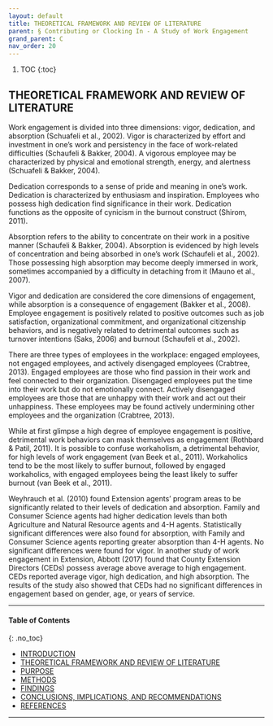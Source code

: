 ```yaml
---
layout: default
title: THEORETICAL FRAMEWORK AND REVIEW OF LITERATURE
parent: § Contributing or Clocking In - A Study of Work Engagement  
grand_parent: C
nav_order: 20 
---
```

<style>
.dont-break-out {
  /* These are technically the same, but use both */
  overflow-wrap: break-word;
  word-wrap: break-word;

     -ms-word-break: break-all;
  /* This is the dangerous one in WebKit, as it breaks things wherever */
  word-break: break-all;
  /* Instead use this non-standard one: */
  word-break: break-word;
}

.youtube-container {
    position: relative;
    width: 100%;
    height: 0;
    padding-bottom: 56.25%;
}
.youtube-video {
    position: absolute;
    top: 0;
    left: 0;
    width: 100%;
    height: 100%;
}

</style>

<div class="dont-break-out" markdown="1">

1. TOC
{:toc}

## THEORETICAL FRAMEWORK AND REVIEW OF LITERATURE
Work engagement is divided into three dimensions: vigor, dedication, and absorption (Schuafeli et al., 2002). Vigor is characterized by effort and investment in one’s work and persistency in the face of work-related difficulties (Schaufeli & Bakker, 2004). A vigorous employee may be characterized by physical and emotional strength, energy, and alertness (Schuafeli & Bakker, 2004).

Dedication corresponds to a sense of pride and meaning in one’s work. Dedication is characterized by enthusiasm and inspiration. Employees who possess high dedication find significance in their work. Dedication functions as the opposite of cynicism in the burnout construct (Shirom, 2011).

Absorption refers to the ability to concentrate on their work in a positive manner (Schaufeli & Bakker, 2004). Absorption is evidenced by high levels of concentration and being absorbed in one’s work (Schaufeli et al., 2002). Those possessing high absorption may become deeply immersed in work, sometimes accompanied by a difficulty in detaching from it (Mauno et al., 2007).

Vigor and dedication are considered the core dimensions of engagement, while absorption is a consequence of engagement (Bakker et al., 2008). Employee engagement is positively related to positive outcomes such as job satisfaction, organizational commitment, and organizational citizenship behaviors, and is negatively related to detrimental outcomes such as turnover intentions (Saks, 2006) and burnout (Schaufeli et al., 2002).

There are three types of employees in the workplace: engaged employees, not engaged employees, and actively disengaged employees (Crabtree, 2013). Engaged employees are those who find passion in their work and feel connected to their organization. Disengaged employees put the time into their work but do not emotionally connect. Actively disengaged employees are those that are unhappy with their work and act out their unhappiness. These employees may be found actively undermining other employees and the organization (Crabtree, 2013).

While at first glimpse a high degree of employee engagement is positive, detrimental work behaviors can mask themselves as engagement (Rothbard & Patil, 2011). It is possible to confuse workaholism, a detrimental behavior, for high levels of work engagement (van Beek et al., 2011). Workaholics tend to be the most likely to suffer burnout, followed by engaged workaholics, with engaged employees being the least likely to suffer burnout (van Beek et al., 2011).

Weyhrauch et al. (2010) found Extension agents’ program areas to be significantly related to their levels of dedication and absorption. Family and Consumer Science agents had higher dedication levels than both Agriculture and Natural Resource agents and 4-H agents. Statistically significant differences were also found for absorption, with Family and Consumer Science agents reporting greater absorption than 4-H agents. No significant differences were found for vigor. In another study of work engagement in Extension, Abbott (2017) found that County Extension Directors (CEDs) possess average above average to high engagement. CEDs reported average vigor, high dedication, and high absorption. The results of the study also showed that CEDs had no significant differences in engagement based on gender, age, or years of service.

***

#### Table of Contents
{: .no_toc}

<ul><li> <a href="/docs/C/Contributing-or-Clocking-In-A-Study-of-Work-Engagement-1/">
INTRODUCTION</a></li><li> <a href="/docs/C/Contributing-or-Clocking-In-A-Study-of-Work-Engagement-2/">
THEORETICAL FRAMEWORK AND REVIEW OF LITERATURE</a></li><li> <a href="/docs/C/Contributing-or-Clocking-In-A-Study-of-Work-Engagement-3/">
PURPOSE</a></li><li> <a href="/docs/C/Contributing-or-Clocking-In-A-Study-of-Work-Engagement-4/">
METHODS</a></li><li> <a href="/docs/C/Contributing-or-Clocking-In-A-Study-of-Work-Engagement-5/">
FINDINGS </a></li><li> <a href="/docs/C/Contributing-or-Clocking-In-A-Study-of-Work-Engagement-6/">
CONCLUSIONS, IMPLICATIONS, AND RECOMMENDATIONS</a></li><li> <a href="/docs/C/Contributing-or-Clocking-In-A-Study-of-Work-Engagement-7/">
REFERENCES</a></li></ul>

***

</div>
